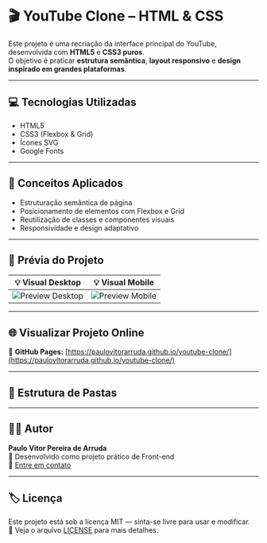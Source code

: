 # 🎬 YouTube Clone – HTML & CSS

Este projeto é uma recriação da interface principal do YouTube, desenvolvida com **HTML5** e **CSS3 puros**.  
O objetivo é praticar **estrutura semântica**, **layout responsivo** e **design inspirado em grandes plataformas**.

---

## 💻 Tecnologias Utilizadas
- HTML5  
- CSS3 (Flexbox & Grid)  
- Ícones SVG  
- Google Fonts  

---

## 🧠 Conceitos Aplicados
- Estruturação semântica de página  
- Posicionamento de elementos com Flexbox e Grid  
- Reutilização de classes e componentes visuais  
- Responsividade e design adaptativo  

---

## 📸 Prévia do Projeto

| 💡 Visual Desktop | 💡 Visual Mobile |
|-------------------|----------------|
| ![Preview Desktop](./assets/preview-desktop.png) | ![Preview Mobile](./assets/preview-mobile.png) |

---

## 🌐 Visualizar Projeto Online
🔗 **GitHub Pages:** [https://paulovitorarruda.github.io/youtube-clone/](https://paulovitorarruda.github.io/youtube-clone/)

---

## 📂 Estrutura de Pastas

---

## 🧑‍💻 Autor
**Paulo Vitor Pereira de Arruda**  
💼 Desenvolvido como projeto prático de Front-end  
📧 [Entre em contato](mailto:seuemail@exemplo.com)

---

## 🏷️ Licença
Este projeto está sob a licença MIT — sinta-se livre para usar e modificar.  
📄 Veja o arquivo [LICENSE](./LICENSE) para mais detalhes.
